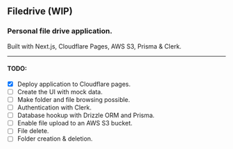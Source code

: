 ## Filedrive (WIP)

### Personal file drive application.

Built with Next.js, Cloudflare Pages, AWS S3, Prisma & Clerk.
___
#### TODO:

- [x] Deploy application to Cloudflare pages.
- [ ] Create the UI with mock data.
- [ ] Make folder and file browsing possible.
- [ ] Authentication with Clerk.
- [ ] Database hookup with Drizzle ORM and Prisma.
- [ ] Enable file upload to an AWS S3 bucket.
- [ ] File delete.
- [ ] Folder creation & deletion.